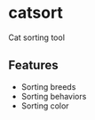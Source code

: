 catsort
=======

Cat sorting tool


Features
--------

- Sorting breeds
- Sorting behaviors
- Sorting color

